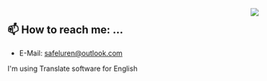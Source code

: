 <img align="right" src="https://github-readme-stats.vercel.app/api?username=safeluren&show_icons=true&hide_border=true&theme=vue-dark&include_all_commits_disable=false&custom_title=Meow~&count_private=true">

## 📫 How to reach me: ...
- E-Mail: safeluren@outlook.com

I'm using Translate software for English
